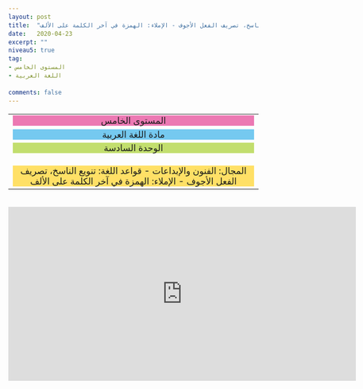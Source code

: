 ```yaml
---
layout: post
title:  "المستوى الخامس - مادة اللغة العربية - الوحدة السادسة - المجال: الفنون والإبداعات - قواعد اللغة: تنويع الناسخ، تصريف الفعل الأجوف - الإملاء: الهمزة في آخر الكلمة على الألف"
date:   2020-04-23
excerpt: ""
niveau5: true
tag:
- المستوى الخامس 
- اللغة العربية

comments: false
---
```

<center>   
   <img style="display: none;" src="/assets/img/thumbnails/5-6-SanabilMedia.com.jpg" alt="" width="1" height="1">
<table dir="rtl" style="width: 100%; text-align: center; font-size: large;"><tbody>
<tr><td><div style="background-color: #ec79b3;"><span>
المستوى الخامس
</span></div></td></tr>
<tr><td><div style="background-color: #75c9f0; "><span>
مادة اللغة العربية
</span></div></td></tr>
<tr><td><div style="background-color: #c2de6e; "><span>
 الوحدة السادسة

</span></div></td></tr><tr>
<td><div style="background-color: #ffe066; ">
المجال:  الفنون والإبداعات - قواعد اللغة: تنويع الناسخ، تصريف الفعل الأجوف - الإملاء: الهمزة في آخر الكلمة على الألف

</div></td></tr>
</tbody></table><br>
<iframe width="700px" height="350px" src="https://www.youtube.com/embed/khA5uzivPtI?rel=0&controls=1&showinfo=0&modestbranding=1&enablejsapi=1" allowfullscreen frameborder="0" ></iframe>
</center>

